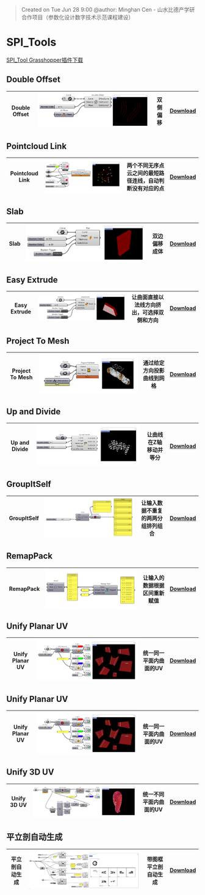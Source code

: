 > Created on Tue Jun 28 9:00 @author: Minghan Cen - 山水比德产学研合作项目（参数化设计数字技术示范课程建设）

# SPI_Tools
<a href="Material\SPI.rar">SPI_Tool Grasshopper插件下载</a> 

## Double Offset
| Double Offset |  <img src="./imgs\tool\Double Offset.png" height="auto" width="auto" title="caDesign"> | 双侧偏移 |  <a href="./Moths_components/Domain_Random.gh">Download</a> |
|---|---|---|---|

## Pointcloud Link
| Pointcloud Link |  <img src="./imgs\tool\PointCloud Link.png" height="auto" width="auto" title="caDesign"> | 两个不同无序点云之间的最短路径连线，自动判断没有对应的点 |  <a href="./Moths_components/Domain_Random.gh">Download</a> |
|---|---|---|---|

## Slab
| Slab |  <img src="./imgs\tool\Slab.png" height="auto" width="auto" title="caDesign"> | 双边偏移成体 |  <a href="./Moths_components/Domain_Random.gh">Download</a> |
|---|---|---|---|

## Easy Extrude
| Easy Extrude |  <img src="./imgs\tool\EasyExtrude.png" height="auto" width="auto" title="caDesign"> | 让曲面直接以法线方向挤出，可选择双侧和方向 |  <a href="./Moths_components/Domain_Random.gh">Download</a> |
|---|---|---|---|

## Project To Mesh
| Project To Mesh |  <img src="./imgs\tool\ProjectToMesh.png" height="auto" width="auto" title="caDesign"> | 通过给定方向投影曲线到网格 |  <a href="./Moths_components/Domain_Random.gh">Download</a> |
|---|---|---|---|

## Up and Divide
| Up and Divide |  <img src="./imgs\tool\UpandDivide.png" height="auto" width="auto" title="caDesign"> | 让曲线在Z轴移动并等分 |  <a href="./Moths_components/Domain_Random.gh">Download</a> |
|---|---|---|---|

## GroupItSelf
| GroupItSelf |  <img src="./imgs\tool\GroupItSelf.png" height="auto" width="auto" title="caDesign"> | 让输入数据不重复的两两分组排列组合 |  <a href="./Moths_components/Domain_Random.gh">Download</a> |
|---|---|---|---|

## RemapPack
| RemapPack |  <img src="./imgs\tool\Remap Pack.png" height="auto" width="auto" title="caDesign"> | 让输入的数据根据区间重新赋值 |  <a href="./Moths_components/Domain_Random.gh">Download</a> |
|---|---|---|---|

## Unify Planar UV
| Unify Planar UV |  <img src="./imgs\tool\Unify Planar UV.png" height="auto" width="auto" title="caDesign"> | 统一同一平面内曲面的UV |  <a href="./Moths_components/Domain_Random.gh">Download</a> |
|---|---|---|---|

## Unify Planar UV
| Unify Planar UV |  <img src="./imgs\tool\Unify Planar UV.png" height="auto" width="auto" title="caDesign"> | 统一同一平面内曲面的UV |  <a href="./Moths_components/Domain_Random.gh">Download</a> |
|---|---|---|---|

## Unify 3D UV
| Unify 3D UV |  <img src="./imgs\tool\Unify 3D UV.png" height="auto" width="auto" title="caDesign"> | 统一不同平面内曲面的UV |  <a href="./Moths_components/Domain_Random.gh">Download</a> |
|---|---|---|---|

## 平立剖自动生成
| 平立剖自动生成 |  <img src="./imgs\tool\平立剖自动生成.png" height="auto" width="auto" title="caDesign"> |带图框平立剖自动生成|  <a href="./Moths_components/Domain_Random.gh">Download</a> |
|---|---|---|---|